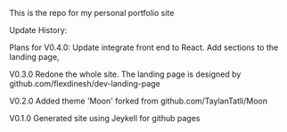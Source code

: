 This is the repo for my personal portfolio site

Update History:

Plans for V0.4.0:
Update integrate front end to React. Add sections to the landing page, 

V0.3.0
Redone the whole site. The landing page is designed by github.com/flexdinesh/dev-landing-page

V0.2.0
Added theme 'Moon' forked from github.com/TaylanTatli/Moon

V0.1.0
Generated site using Jeykell for github pages
